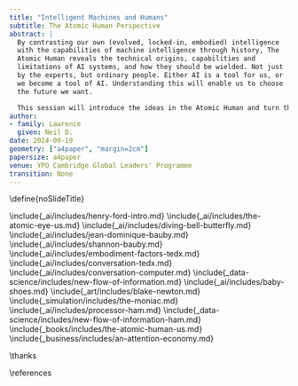 ```yaml
---
title: "Intelligent Machines and Humans"
subtitle: The Atomic Human Perspective
abstract: |
  By contrasting our own (evolved, locked-in, embodied) intelligence
  with the capabilities of machine intelligence through history, The
  Atomic Human reveals the technical origins, capabilities and
  limitations of AI systems, and how they should be wielded. Not just
  by the experts, but ordinary people. Either AI is a tool for us, or
  we become a tool of AI. Understanding this will enable us to choose
  the future we want.

  This session will introduce the ideas in the Atomic Human and turn them over to a Q&A session.
author:
- family: Lawrence
  given: Neil D.
date: 2024-09-19
geometry: ["a4paper", "margin=2cm"]
papersize: a4paper
venue: YPO Cambridge Global Leaders' Programme
transition: None
---
```

\define{noSlideTitle}


\include{_ai/includes/henry-ford-intro.md}
\include{_ai/includes/the-atomic-eye-us.md}
\include{_ai/includes/diving-bell-butterfly.md}
\include{_ai/includes/jean-dominique-bauby.md}
\include{_ai/includes/shannon-bauby.md}
\include{_ai/includes/embodiment-factors-tedx.md}
\include{_ai/includes/conversation-tedx.md}
\include{_ai/includes/conversation-computer.md}
\include{_data-science/includes/new-flow-of-information.md}
\include{_ai/includes/baby-shoes.md}
\include{_art/includes/blake-newton.md}
\include{_simulation/includes/the-moniac.md}
\include{_ai/includes/processor-ham.md}
\include{_data-science/includes/new-flow-of-information-ham.md}
\include{_books/includes/the-atomic-human-us.md}
\include{_business/includes/an-attention-economy.md}

\thanks

\references
